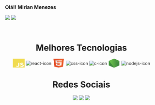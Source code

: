 ### Olá!! Mirian Menezes


<div>
  
  <img align="auto" height="" src="https://github-readme-stats.vercel.app/api/top-langs/?username=icognita&layout=compact&langs_count=16&theme=radical"/>
  <img align="auto"  height="" src="https://github-readme-stats.vercel.app/api?username=icognita&show_icons=true&theme=radical&include_all_commits=true&count_private=true"/>
</div>
<br>

<div  align="center"> 
  <div style="display: inline_block"><br>
<!--     <img align="left" height="250" alt="coding-time" src="code.gif"> -->
    <h1 align="center">Melhores Tecnologias </h1>
    <img align="center" height="30" width="40" alt="js-icon"  src="https://raw.githubusercontent.com/devicons/devicon/master/icons/javascript/javascript-plain.svg">
    <img align="center" height="30" width="40" alt="react-icon" src="https://cdn.jsdelivr.net/gh/devicons/devicon@latest/icons/angular/angular-original.svg" >
    <img align="center" height="30" width="40" alt="html-icon" src="https://raw.githubusercontent.com/devicons/devicon/master/icons/html5/html5-original.svg">
    <img align="center" height="30" width="40" alt="css-icon" src="https://cdn.jsdelivr.net/gh/devicons/devicon@latest/icons/mysql/mysql-original.svg">
    <img align="center" height="30" width="40" alt="c-icon" src="https://cdn.jsdelivr.net/gh/devicons/devicon@latest/icons/mongodb/mongodb-original-wordmark.svg">
 <img align="center" height="30" width="40" alt="nodejs-icon" src="https://raw.githubusercontent.com/devicons/devicon/master/icons/nodejs/nodejs-original.svg">
    <img align="center" height="30" width="40" alt="nodejs-icon" src="https://raw.githubusercontent.com/jmnote/z-icons/master/svg/cpp.svg">
   </div>
    
  
  <h1 align="center">Redes Sociais</h1>
   <a href="https://www.linkedin.com/in/mirianmenezes/" target="_blank"><img src="https://img.shields.io/badge/-LinkedIn-%230077B5?style=for-the-badge&logo=linkedin&logoColor=white" target="_blank"></a> 
  <a href = "mailto:mirianvir18@gmail.com"><img src="https://img.shields.io/badge/-Gmail-%23333?style=for-the-badge&logo=gmail&logoColor=white" target="_blank"></a>  
   <a width="30" href="https://discord.gg/8QK75h7M" target="_blank"><img                                     src="https://img.shields.io/badge/Discord-7289DA?style=for-the-badge&logo=discord&logoColor=white" target="_blank"></a> 
   </div>
  </div>


